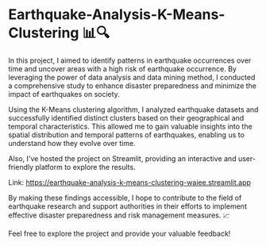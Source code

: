 # Earthquake-Analysis-K-Means-Clustering 📊🔍

In this project, I aimed to identify patterns in earthquake occurrences over time and uncover areas with a high risk of earthquake occurrence. By leveraging the power of data analysis and data mining method, I conducted a comprehensive study to enhance disaster preparedness and minimize the impact of earthquakes on society.

Using the K-Means clustering algorithm, I analyzed earthquake datasets and successfully identified distinct clusters based on their geographical and temporal characteristics. This allowed me to gain valuable insights into the spatial distribution and temporal patterns of earthquakes, enabling us to understand how they evolve over time.

Also, I've hosted the project on Streamlit, providing an interactive and user-friendly platform to explore the results.

Link: https://earthquake-analysis-k-means-clustering-waiee.streamlit.app

By making these findings accessible, I hope to contribute to the field of earthquake research and support authorities in their efforts to implement effective disaster preparedness and risk management measures. 📈

Feel free to explore the project and provide your valuable feedback!

